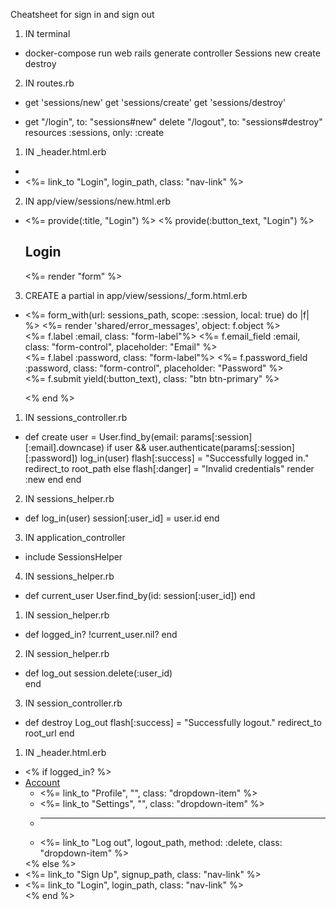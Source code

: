 Cheatsheet for sign in and sign out

<!-- CREATING CONTROLLER -->
1. IN terminal
-   docker-compose run web rails generate controller Sessions new create destroy
<!-- generates a controller called Session, that has actions new, create, destroy -->
<!-- Additional notes
        - We are NOT creating a new user
        - The create method for Sessions will have the responsibility of finding the user based on the [user_params] (or user information entered)
        - Sessions DOES NOT need to be saved in the database because it’s a temporary action
        - We have Sessions so that we AVOID having multiple users logged in (in the same machine) -->

2. IN routes.rb
<!-- remove the lines below -->
-   get 'sessions/new'
    get 'sessions/create'
    get 'sessions/destroy'

<!-- Add this code instead, this will allow us to use the sessions controller -->
-   get "/login", to: "sessions#new"
    delete "/logout", to: "sessions#destroy"
    resources :sessions, only: :create

<!-- CREATING LOGIN PAGE -->
1. IN _header.html.erb
-   <li class="nav-item">
        <%= link_to "Login", login_path, class: "nav-link" %>
    </li>
<!-- add this in our navbar, so that we can now click sign in -->

2. IN app/view/sessions/new.html.erb
-   <%= provide(:title, "Login") %>
    <% provide(:button_text, "Login") %>
    <div class="row">
        <div class="col-md-3"></div>
        <div class="col-md-6">
            <div class="card">
                <div class="card-header">
                    <h2 class="text-center">Login</h2>
                </div>
                <div class="card-body">
                    <%= render "form" %> 
                </div>
            </div>
        </div>
        <div class="col-md-3"></div>
    </div>
<!-- paste this code above, this code is the container for our partial login form -->

3. CREATE a partial in app/view/sessions/_form.html.erb <!-- this will create a partial form inside session folder, this means only the session can access this form -->
-   <%= form_with(url: sessions_path, scope: :session, local: true) do |f| %>
        <%= render 'shared/error_messages', object: f.object %>
        <form>
            <div class="mb-3">
                <%= f.label :email, class: "form-label"%>
                <%= f.email_field :email, class: "form-control", placeholder: "Email" %>
            </div>
            <div class="mb-3">
                <%= f.label :password, class: "form-label"%>
                <%= f.password_field :password, class: "form-control", placeholder: "Password" %>
            </div>
            <div class="d-grid gap-2">
                <%= f.submit yield(:button_text), class: "btn btn-primary" %>
            </div>
        </form>
    <% end %>
<!-- the code above is the form for login, as you see. There are only 2 fields which accepts email and password -->

<!-- CREATING USER AUTHENTICATION -->
1. IN sessions_controller.rb
-   def create
        user = User.find_by(email: params[:session][:email].downcase)
        if user && user.authenticate(params[:session][:password])
            log_in(user)
            flash[:success] = "Successfully logged in."
            redirect_to root_path
        else
            flash[:danger] = "Invalid credentials"
            render :new
        end
    end
<!-- add the code above, this will authenticate whether our the user credentials are valid or not -->

2. IN sessions_helper.rb
-   def log_in(user)
        session[:user_id] = user.id
    end
<!-- add the code above, this register the current user in our browser temporily -->

3. IN application_controller
-   include SessionsHelper
<!-- add the line above in order to tell our application that we are currently using session_helper.rb -->

4. IN sessions_helper.rb
-   def current_user
        User.find_by(id: session[:user_id])
    end
<!-- the code above will be useful when we are trying to find something in the database using the current_user, as you can see we are refering to session[:user_id] -->

<!-- ADDING MORE FUNCTIONS IN SESSION HELPER -->
1. IN session_helper.rb
-   def logged_in?
        !current_user.nil?
    end
<!-- add the code above, this will determine if our user is currently login or not -->

2. IN session_helper.rb
-   def log_out
        session.delete(:user_id)    
    end
<!-- this function will be called if we log_out our account-->

3. IN session_controller.rb
-   def destroy
        Log_out
            flash[:success] = "Successfully logout."
        redirect_to root_url
    end
<!-- add this in order for us to logout -->

<!-- CHANGE THE LAYOUT LINK small activity add dropdown --> 
1. IN _header.html.erb
-   <% if logged_in? %>
        <li class="nav-item dropdown">
            <a class="nav-link dropdown-toggle" href="#" id="navbarDropdown" role="button" data-bs-toggle="dropdown" aria-expanded="false">
                Account
            </a>
            <ul class="dropdown-menu" aria-labelledby="navbarDropdown">
                <li><%= link_to "Profile", "", class: "dropdown-item" %></li>
                <li><%= link_to "Settings", "", class: "dropdown-item" %></li>
                <li><hr class="dropdown-divider"></li>
                <li><%= link_to "Log out", logout_path, method: :delete, class: "dropdown-item" %></li>
            </ul>
        </li>
    <% else %>
        <li class="nav-item">
            <%= link_to "Sign Up", signup_path, class: "nav-link" %>
        </li>
        <li class="nav-item">
            <%= link_to "Login", login_path, class: "nav-link" %>
        </li>
    <% end %>